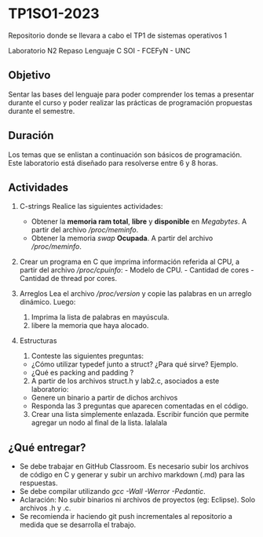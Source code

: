 # TP1SO1-2023
Repositorio donde se llevara a cabo el TP1 de sistemas operativos 1

Laboratorio N2
Repaso Lenguaje C
SOI - FCEFyN - UNC

## Objetivo
Sentar las bases del lenguaje para poder comprender los temas a presentar durante el curso y poder realizar las prácticas de programación propuestas durante el semestre.


## Duración
Los temas que se enlistan a continuación son básicos de programación. Este laboratorio está diseñado para resolverse entre 6 y 8 horas.


## Actividades
1. C-strings
Realice las siguientes actividades:
    - Obtener la **memoria ram total**, **libre** y **disponible** en *Megabytes*. A partir del archivo */proc/meminfo*. 
    - Obtener la memoria *swap* **Ocupada**. A partir del archivo */proc/meminfo*.
2. Crear un programa en C que imprima información referida al CPU, a partir del archivo */proc/cpuinfo*:
       - Modelo de CPU.
       - Cantidad de cores 
       - Cantidad de thread por cores.

3. Arreglos
Lea el archivo */proc/version* y copie las palabras en un arreglo dinámico.
Luego:
   1. Imprima la lista de palabras en mayúscula. 
   2. libere la memoria que haya alocado.

4. Estructuras

   1. Conteste las siguientes preguntas:
     - ¿Cómo utilizar typedef junto a struct? ¿Para qué sirve? Ejemplo.
     - ¿Qué es packing and padding ?

   2. A partir de los archivos struct.h y lab2.c, asociados a este laboratorio:
     - Genere un binario a partir de dichos archivos
     - Responda las 3 preguntas que aparecen comentadas en el código.

   3. Crear una lista simplemente enlazada. Escribir función que permite agregar un nodo al final de la lista.
lalalala

## ¿Qué entregar?
- Se debe trabajar en GitHub Classroom. Es necesario subir los archivos de código en C y generar y subir un archivo markdown (.md) para las respuestas.
- Se debe compilar utilizando *gcc -Wall -Werror -Pedantic*.
- Aclaración: No subir binarios ni archivos de proyectos (eg: Eclipse). Solo archivos .h y .c.
- Se recomienda ir haciendo git push incrementales al repositorio a medida que se desarrolla el trabajo.